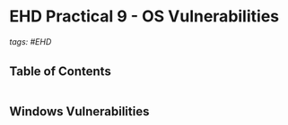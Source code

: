 # EHD Practical 9 - OS Vulnerabilities

###### tags: #EHD 

## Table of Contents
```toc
```

## Windows Vulnerabilities
